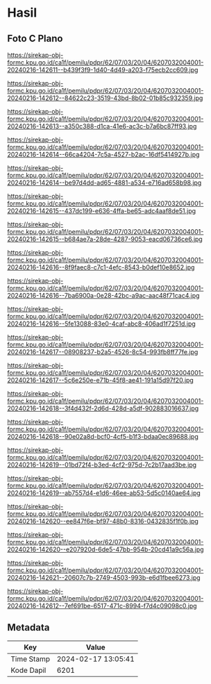 # Hasil

## Foto C Plano

https://sirekap-obj-formc.kpu.go.id/ca1f/pemilu/pdpr/62/07/03/20/04/6207032004001-20240216-142611--b439f3f9-1d40-4d49-a203-f75ecb2cc609.jpg

https://sirekap-obj-formc.kpu.go.id/ca1f/pemilu/pdpr/62/07/03/20/04/6207032004001-20240216-142612--84622c23-3519-43bd-8b02-01b85c932359.jpg

https://sirekap-obj-formc.kpu.go.id/ca1f/pemilu/pdpr/62/07/03/20/04/6207032004001-20240216-142613--a350c388-d1ca-41e6-ac3c-b7a6bc87ff93.jpg

https://sirekap-obj-formc.kpu.go.id/ca1f/pemilu/pdpr/62/07/03/20/04/6207032004001-20240216-142614--66ca4204-7c5a-4527-b2ac-16df5414927b.jpg

https://sirekap-obj-formc.kpu.go.id/ca1f/pemilu/pdpr/62/07/03/20/04/6207032004001-20240216-142614--be97d4dd-ad65-4881-a534-e716ad658b98.jpg

https://sirekap-obj-formc.kpu.go.id/ca1f/pemilu/pdpr/62/07/03/20/04/6207032004001-20240216-142615--437dc199-e636-4ffa-be65-adc4aaf8de51.jpg

https://sirekap-obj-formc.kpu.go.id/ca1f/pemilu/pdpr/62/07/03/20/04/6207032004001-20240216-142615--b684ae7a-28de-4287-9053-eacd06736ce6.jpg

https://sirekap-obj-formc.kpu.go.id/ca1f/pemilu/pdpr/62/07/03/20/04/6207032004001-20240216-142616--8f9faec8-c7c1-4efc-8543-b0def10e8652.jpg

https://sirekap-obj-formc.kpu.go.id/ca1f/pemilu/pdpr/62/07/03/20/04/6207032004001-20240216-142616--7ba6900a-0e28-42bc-a9ac-aac48f71cac4.jpg

https://sirekap-obj-formc.kpu.go.id/ca1f/pemilu/pdpr/62/07/03/20/04/6207032004001-20240216-142616--5fe13088-83e0-4caf-abc8-406ad1f7251d.jpg

https://sirekap-obj-formc.kpu.go.id/ca1f/pemilu/pdpr/62/07/03/20/04/6207032004001-20240216-142617--08908237-b2a5-4526-8c54-993fb8ff77fe.jpg

https://sirekap-obj-formc.kpu.go.id/ca1f/pemilu/pdpr/62/07/03/20/04/6207032004001-20240216-142617--5c6e250e-e71b-45f8-ae41-191a15d97f20.jpg

https://sirekap-obj-formc.kpu.go.id/ca1f/pemilu/pdpr/62/07/03/20/04/6207032004001-20240216-142618--3f4d432f-2d6d-428d-a5df-902883016637.jpg

https://sirekap-obj-formc.kpu.go.id/ca1f/pemilu/pdpr/62/07/03/20/04/6207032004001-20240216-142618--90e02a8d-bcf0-4cf5-b1f3-bdaa0ec89688.jpg

https://sirekap-obj-formc.kpu.go.id/ca1f/pemilu/pdpr/62/07/03/20/04/6207032004001-20240216-142619--01bd72f4-b3ed-4cf2-975d-7c2b17aad3be.jpg

https://sirekap-obj-formc.kpu.go.id/ca1f/pemilu/pdpr/62/07/03/20/04/6207032004001-20240216-142619--ab7557d4-e1d6-46ee-ab53-5d5c0140ae64.jpg

https://sirekap-obj-formc.kpu.go.id/ca1f/pemilu/pdpr/62/07/03/20/04/6207032004001-20240216-142620--ee847f6e-bf97-48b0-8316-0432835f1f0b.jpg

https://sirekap-obj-formc.kpu.go.id/ca1f/pemilu/pdpr/62/07/03/20/04/6207032004001-20240216-142620--e207920d-6de5-47bb-954b-20cd41a9c56a.jpg

https://sirekap-obj-formc.kpu.go.id/ca1f/pemilu/pdpr/62/07/03/20/04/6207032004001-20240216-142621--20607c7b-2749-4503-993b-e6d1fbee6273.jpg

https://sirekap-obj-formc.kpu.go.id/ca1f/pemilu/pdpr/62/07/03/20/04/6207032004001-20240216-142612--7ef691be-6517-471c-8994-f7d4c09098c0.jpg


## Metadata

| Key        | Value               |
| ---------- | ------------------- |
| Time Stamp | 2024-02-17 13:05:41 |
| Kode Dapil | 6201                |



